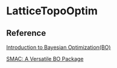 # LatticeTopoOptim

## Reference

[Introduction to Bayesian Optimization(BO)](https://distill.pub/2020/bayesian-optimization/)

[SMAC: A Versatile BO Package](docs/tutorial/torch_on_cloud.md)

